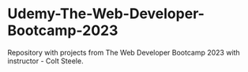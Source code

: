 # Udemy-The-Web-Developer-Bootcamp-2023
Repository with projects from The Web Developer Bootcamp 2023 with instructor - Colt Steele.
